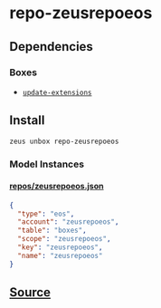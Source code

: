 
repo-zeusrepoeos
====================






## Dependencies
### Boxes
* [`update-extensions`](update-extensions.md)




## Install
```bash
zeus unbox repo-zeusrepoeos
```










### Model Instances
#### [repos/zeusrepoeos.json](https://github.com/liquidapps-io/zeus-sdk/tree/master/boxes/groups/repos/repo-zeusrepoeos/models/repos/zeusrepoeos.json)
```json
{
  "type": "eos",
  "account": "zeusrepoeos",
  "table": "boxes",
  "scope": "zeusrepoeos",
  "key": "zeusrepoeos",
  "name": "zeusrepoeos"
}
```
## [Source](https://github.com/liquidapps-io/zeus-sdk/tree/master/boxes/groups/repos/repo-zeusrepoeos)